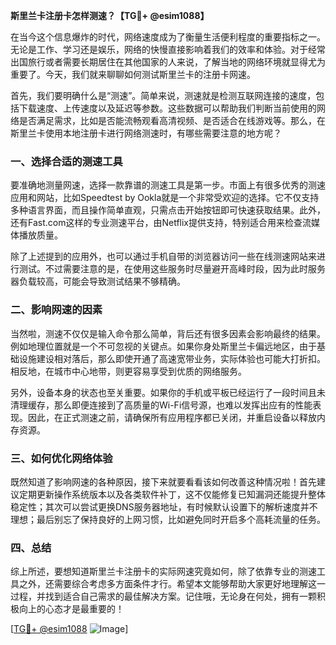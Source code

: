 **斯里兰卡注册卡怎样测速？【TG💪+ @esim1088】**

在当今这个信息爆炸的时代，网络速度成为了衡量生活便利程度的重要指标之一。无论是工作、学习还是娱乐，网络的快慢直接影响着我们的效率和体验。对于经常出国旅行或者需要长期居住在其他国家的人来说，了解当地的网络环境就显得尤为重要了。今天，我们就来聊聊如何测试斯里兰卡的注册卡网速。

首先，我们要明确什么是“测速”。简单来说，测速就是检测互联网连接的速度，包括下载速度、上传速度以及延迟等参数。这些数据可以帮助我们判断当前使用的网络是否满足需求，比如是否能流畅观看高清视频、是否适合在线游戏等。那么，在斯里兰卡使用本地注册卡进行网络测速时，有哪些需要注意的地方呢？

### 一、选择合适的测速工具

要准确地测量网速，选择一款靠谱的测速工具是第一步。市面上有很多优秀的测速应用和网站，比如Speedtest by Ookla就是一个非常受欢迎的选择。它不仅支持多种语言界面，而且操作简单直观，只需点击开始按钮即可快速获取结果。此外，还有Fast.com这样的专业测速平台，由Netflix提供支持，特别适合用来检查流媒体播放质量。

除了上述提到的应用外，也可以通过手机自带的浏览器访问一些在线测速网站来进行测试。不过需要注意的是，在使用这些服务时尽量避开高峰时段，因为此时服务器负载较高，可能会导致测试结果不够精确。

### 二、影响网速的因素

当然啦，测速不仅仅是输入命令那么简单，背后还有很多因素会影响最终的结果。例如地理位置就是一个不可忽视的关键点。如果你身处斯里兰卡偏远地区，由于基础设施建设相对落后，那么即使开通了高速宽带业务，实际体验也可能大打折扣。相反地，在城市中心地带，则更容易享受到优质的网络服务。

另外，设备本身的状态也至关重要。如果你的手机或平板已经运行了一段时间且未清理缓存，那么即便连接到了高质量的Wi-Fi信号源，也难以发挥出应有的性能表现。因此，在正式测速之前，请确保所有应用程序都已关闭，并重启设备以释放内存资源。

### 三、如何优化网络体验

既然知道了影响网速的各种原因，接下来就要看看该如何改善这种情况啦！首先建议定期更新操作系统版本以及各类软件补丁，这不仅能修复已知漏洞还能提升整体稳定性；其次可以尝试更换DNS服务器地址，有时候默认设置下的解析速度并不理想；最后别忘了保持良好的上网习惯，比如避免同时开启多个高耗流量的任务。

### 四、总结

综上所述，要想知道斯里兰卡注册卡的实际网速究竟如何，除了依靠专业的测速工具之外，还需要综合考虑多方面条件才行。希望本文能够帮助大家更好地理解这一过程，并找到适合自己需求的最佳解决方案。记住哦，无论身在何处，拥有一颗积极向上的心态才是最重要的！

[[TG💪+ @esim1088](https://t.me/s/esim1088) ![Image](https://i.postimg.cc/4NQfJmqS/Snipaste-2025-05-13-00-14-12.png)]